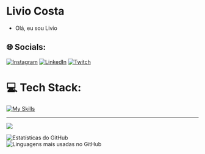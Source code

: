 # Livio Costa
- Olá, eu sou Livio




## 🌐 Socials:
[![Instagram](https://img.shields.io/badge/Instagram-%23E4405F.svg?logo=Instagram&logoColor=white)](https://instagram.com/liviocosta.1) [![LinkedIn](https://img.shields.io/badge/LinkedIn-%230077B5.svg?logo=linkedin&logoColor=white)](https://www.linkedin.com/in/livio-costa/) [![Twitch](https://img.shields.io/badge/Twitch-%239146FF.svg?logo=Twitch&logoColor=white)](https://twitch.tv/livioboliche) 

# 💻 Tech Stack:
[![My Skills](https://skillicons.dev/icons?i=js,java,docker,express,nodejs,ts,yarnline=3)](https://skillicons.dev)


---
[![](https://visitcount.itsvg.in/api?id=livio1212&icon=0&color=0)](https://visitcount.itsvg.in)


 <div class="container">
        <div>
           <img src="https://github-readme-stats.vercel.app/api?username=livio1212&show_icons=true&theme=midnight-purple" alt="Estatísticas do GitHub">
        </div>
        <div>
           <img src="https://github-readme-stats.vercel.app/api/top-langs/?username=livio1212&layout=compact&theme=midnight-purple" alt="Linguagens mais usadas no GitHub">
        </div>
 </div>




<!-- Proudly created with GPRM ( https://gprm.itsvg.in ) -->
